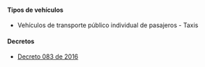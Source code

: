 #### Tipos de vehículos

- Vehículos de transporte público individual de pasajeros - Taxis

#### Decretos

- [Decreto 083 de 2016](/armenia/decreto-083-de-2016.pdf)
